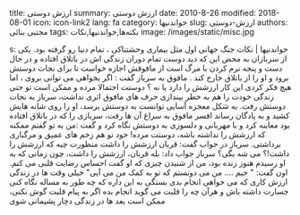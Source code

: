 title: ارزش دوستی
summary: ارزش دوستی
date: 2010-8-26
modified: 2018-08-01
icon:  icon-link2
lang: fa
category: خواندنیها
slug: ارزش-دوستی
authors: مجتبی بنائی
tags: نکته‌ها,خواندنیها,نکات
image: /images/static/misc.jpg

s: خواندنیها | نکات  جنگ جهانی اول مثل بیماری وحشتناکی ، تمام دنیا رو گرفته بود. یکی از سربازان به محض این که دید دوست تمام دوران زندگی اش در باتلاق افتاده و در حال دست و پنجه نرم کردن با مرگ است از مافوقش اجازه خواست تا برای نجات دوستش برود و او را از باتلاق خارج کند .   مافوق به سرباز گفت : اگر بخواهی می  توانی بروی ، اما هیچ فکر کردی این کار ارزشش را  دارد یا نه ؟ دوستت احتمالا مرده و ممکن است تو حتی زندگی  خودت را هم به خطر بیندازی  حرف های مافوق اثری نداشت، سرباز به نجات دوستش رفت. به شکل معجزه آسایی توانست به دوستش برسد، او را روی شانه هایش کشید و به پادگان رساند  افسر مافوق به سراغ آن ها رفت، سربازی را که در باتلاق افتاده بود معاینه کرد و با مهربانی و دلسوزی به دوستش نگاه کرد و گفت :من به تو گفتم ممکنه که ارزشش را نداشته باشه، دوستت مرده! خود تو هم زخم های عمیق و مرگباری برداشتی. سرباز در جواب گفت: قربان ارزشش  را داشت  منظورت  چیه که ارزشش را داشت!؟ می شه بگی؟ سرباز جواب داد: بله قربان، ارزشش را داشت، چون زمانی که به او رسیدم هنوز زنده بود، من از شنیدن چیزی که او گفت احساس رضایت قلبی می کنم. اون گفت: " جیم  .... من می دونستم که تو به کمک من می آیی"  خیلی وقت ها در زندگی ارزش کاری که می  خواهی انجام بدی بستگی به این داره که چه طور به مساله نگاه کنی    جسارت داشته باش و هرآن چه را قلبت می گوید  انجام بده  اگر به پیام قلبت گوش نکنی، ممکن است بعد ها در  زندگی دچار پشیمانی شوی